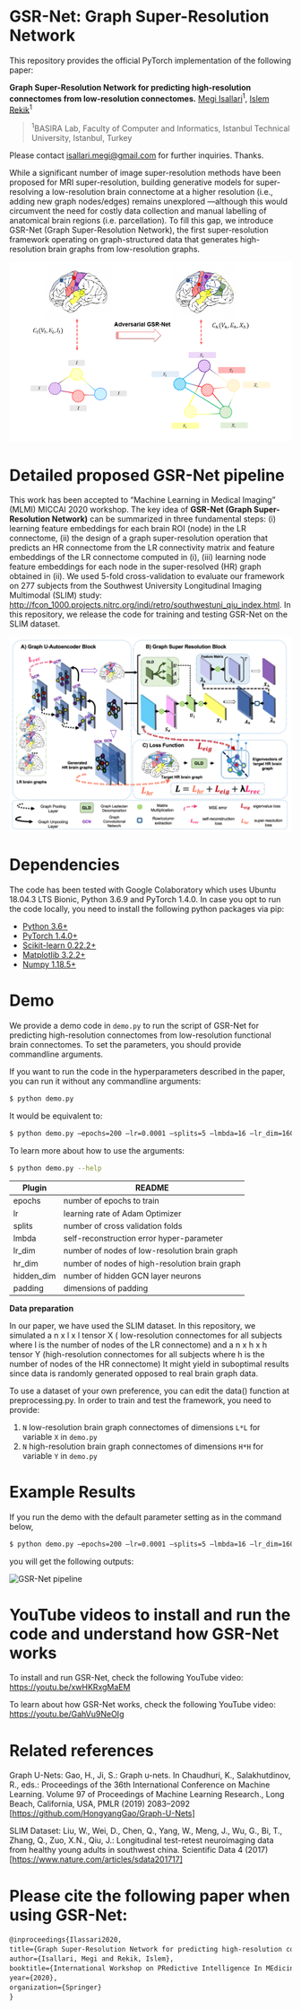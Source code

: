 # GSR-Net: Graph Super-Resolution Network

This repository provides the official PyTorch implementation of the following paper:

**Graph Super-Resolution Network for predicting high-resolution connectomes from low-resolution connectomes.**
[Megi Isallari](https://github.com/meg-i)<sup>1</sup>, [Islem Rekik](https://basira-lab.com/)<sup>1</sup>

> <sup>1</sup>BASIRA Lab, Faculty of Computer and Informatics, Istanbul Technical University, Istanbul, Turkey

Please contact isallari.megi@gmail.com for further inquiries. Thanks.

While a significant number of image super-resolution methods have been proposed for MRI super-resolution, building generative models for super-resolving a low-resolution brain connectome at a higher resolution
(i.e., adding new graph nodes/edges) remains unexplored —although this would circumvent the need for costly data collection and manual labelling of anatomical brain regions (i.e. parcellation). To fill this gap, we introduce GSR-Net (Graph Super-Resolution Network), the first super-resolution framework operating on graph-structured data that generates high-resolution brain graphs from low-resolution graphs.

![GSR-Net pipeline](/images/concept_fig.PNG)

# Detailed proposed GSR-Net pipeline

This work has been accepted to “Machine Learning in Medical Imaging” (MLMI) MICCAI 2020 workshop. The key idea of **GSR-Net (Graph Super-Resolution Network)** can be summarized in three fundamental steps: (i) learning feature embeddings for each brain ROI (node) in the LR connectome, (ii) the design of a graph super-resolution operation that predicts an HR connectome from the LR connectivity matrix and feature embeddings of the LR connectome computed in (i), (iii) learning node feature embeddings for each node in the super-resolved (HR) graph obtained in (ii). We used 5-fold cross-validation to evaluate our framework on 277 subjects from the Southwest University Longitudinal Imaging Multimodal (SLIM) study:
http://fcon_1000.projects.nitrc.org/indi/retro/southwestuni_qiu_index.html.
In this repository, we release the code for training and testing GSR-Net on the SLIM dataset.

![GSR-Net pipeline](/images/finalfig.png)

# Dependencies

The code has been tested with Google Colaboratory which uses Ubuntu 18.04.3 LTS Bionic,
Python 3.6.9 and PyTorch 1.4.0. In case you opt to run the code locally, you need to install the following python packages via pip:

- [Python 3.6+](https://www.python.org/)
- [PyTorch 1.4.0+](http://pytorch.org/)
- [Scikit-learn 0.22.2+](https://scikit-learn.org/stable/)
- [Matplotlib 3.2.2+](https://matplotlib.org/)
- [Numpy 1.18.5+](https://numpy.org/)

# Demo

We provide a demo code in `demo.py` to run the script of GSR-Net for predicting high-resolution connectomes from low-resolution functional brain connectomes. To set the parameters, you should provide commandline arguments.

If you want to run the code in the hyperparameters described in the paper, you can run it without any commandline arguments:

```sh
$ python demo.py
```

It would be equivalent to:

```sh
$ python demo.py –epochs=200 –lr=0.0001 –splits=5 –lmbda=16 –lr_dim=160 –hr_dim=320 –hidden_dim=320 –padding=26
```

To learn more about how to use the arguments:

```sh
$ python demo.py --help
```

| Plugin     | README                                         |
| ---------- | ---------------------------------------------- |
| epochs     | number of epochs to train                      |
| lr         | learning rate of Adam Optimizer                |
| splits     | number of cross validation folds               |
| lmbda      | self-reconstruction error hyper-parameter      |
| lr_dim     | number of nodes of low-resolution brain graph  |
| hr_dim     | number of nodes of high-resolution brain graph |
| hidden_dim | number of hidden GCN layer neurons             |
| padding    | dimensions of padding                          |

**Data preparation**

In our paper, we have used the SLIM dataset. In this repository, we simulated a n x l x l tensor X ( low-resolution connectomes for all subjects where l is the number of nodes of the LR connectome) and a n x h x h tensor Y (high-resolution connectomes for all subjects where h is the number of nodes of the HR connectome) It might yield in suboptimal results since data is randomly generated opposed to real brain graph data.

To use a dataset of your own preference, you can edit the data() function at preprocessing.py. In order to train and test the framework, you need to provide:

1. `N` low-resolution brain graph connectomes of dimensions `L*L` for variable `X` in `demo.py`
2. `N` high-resolution brain graph connectomes of dimensions `H*H` for variable `Y` in `demo.py`

# Example Results

If you run the demo with the default parameter setting as in the command below,

```sh
$ python demo.py –epochs=200 –lr=0.0001 –splits=5 –lmbda=16 –lr_dim=160 –hr_dim=320 –hidden_dim=320 –padding=26
```

you will get the following outputs:

![GSR-Net pipeline](/images/example.png)


# YouTube videos to install and run the code and understand how GSR-Net works

To install and run GSR-Net, check the following YouTube video:
https://youtu.be/xwHKRxgMaEM

To learn about how GSR-Net works, check the following YouTube video:
https://youtu.be/GahVu9NeOIg

# Related references

Graph U-Nets: Gao, H., Ji, S.: Graph u-nets. In Chaudhuri, K., Salakhutdinov, R., eds.: Proceedings of the
36th International Conference on Machine Learning. Volume 97 of Proceedings of Machine Learning Research., Long Beach, California, USA, PMLR (2019) 2083–2092 [https://github.com/HongyangGao/Graph-U-Nets]

SLIM Dataset: Liu, W., Wei, D., Chen, Q., Yang, W., Meng, J., Wu, G., Bi, T., Zhang, Q., Zuo, X.N., Qiu,
J.: Longitudinal test-retest neuroimaging data from healthy young adults in southwest china. Scientific Data 4 (2017) [https://www.nature.com/articles/sdata201717]

# Please cite the following paper when using GSR-Net:

```latex
@inproceedings{Ilassari2020,
title={Graph Super-Resolution Network for predicting high-resolution connectomes from low-resolution connectomes},
author={Isallari, Megi and Rekik, Islem},
booktitle={International Workshop on PRedictive Intelligence In MEdicine},
year={2020},
organization={Springer}
}
```
